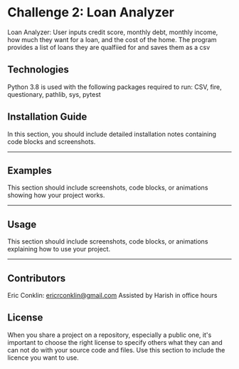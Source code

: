 # Challenge 2: Loan Analyzer

Loan Analyzer:  User inputs credit score, monthly debt, monthly income, how much they want for a loan, and the cost of the home.  The program provides a list of loans they are qualfiied for and saves them as a csv

## Technologies

Python 3.8 is used with the following packages required to run: CSV, fire, questionary, pathlib, sys, pytest

## Installation Guide

In this section, you should include detailed installation notes containing code blocks and screenshots.

---

## Examples

This section should include screenshots, code blocks, or animations showing how your project works.

---

## Usage

This section should include screenshots, code blocks, or animations explaining how to use your project.

---

## Contributors

Eric Conklin: ericrconklin@gmail.com
Assisted by Harish in office hours

## License

When you share a project on a repository, especially a public one, it's important to choose the right license to specify others what they can and can not do with your source code and files. Use this section to include the licence you want to use.
